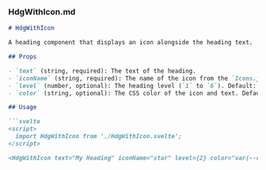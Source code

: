 
### HdgWithIcon.md
```markdown
# HdgWithIcon

A heading component that displays an icon alongside the heading text.

## Props

- `text` (string, required): The text of the heading.
- `iconName` (string, required): The name of the icon from the `Icons.js` file.
- `level` (number, optional): The heading level (`1` to `6`). Default: `1`.
- `color` (string, optional): The CSS color of the icon and text. Default: `--color-primary`.

## Usage

```svelte
<script>
  import HdgWithIcon from './HdgWithIcon.svelte';
</script>

<HdgWithIcon text="My Heading" iconName="star" level={2} color="var(--color-secondary)" />
